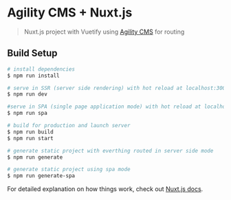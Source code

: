 # Agility CMS + Nuxt.js

> Nuxt.js project with Vuetify using [Agility CMS](https://agilitycms.com) for routing

## Build Setup

``` bash
# install dependencies
$ npm run install

# serve in SSR (server side rendering) with hot reload at localhost:3000
$ npm run dev

#serve in SPA (single page application mode) with hot reload at localhost:3000
$ npm run spa

# build for production and launch server
$ npm run build
$ npm run start

# generate static project with everthing routed in server side mode
$ npm run generate

# generate static project using spa mode
$ npm run generate-spa
```

For detailed explanation on how things work, check out [Nuxt.js docs](https://nuxtjs.org).
